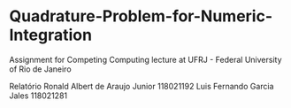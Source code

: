 # Quadrature-Problem-for-Numeric-Integration
Assignment for Competing Computing lecture at UFRJ - Federal University of Rio de Janeiro

Relatório
Ronald Albert de Araujo Junior 118021192
Luis Fernando Garcia Jales 118021281
